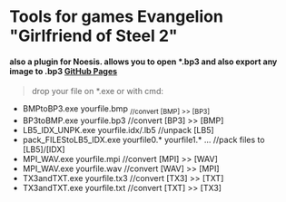 # **Tools for games Evangelion "Girlfriend of Steel 2"<br />**
#### also a plugin for Noesis. allows you to open *.bp3 and also export any image to .bp3 [GitHub Pages](https://github.com/Durik256/Noesis-Plugins/blob/master/tex_bp3.py)<br />
> drop your file on *.exe or with cmd:<br />

- BMPtoBP3.exe yourfile.bmp <sub>//convert [BMP] >> [BP3]<br /></sub>
- BP3toBMP.exe yourfile.bp3 //convert [BP3] >> [BMP]<br />
- LB5_IDX_UNPK.exe yourfile.idx/.lb5 //unpack [LB5]<br />
- pack_FILEStoLB5_IDX.exe yourfile0.* yourfile1.* ... //pack files to [LB5]/[IDX]<br />
- MPI_WAV.exe yourfile.mpi //convert [MPI] >> [WAV]<br />
- MPI_WAV.exe yourfile.wav //convert [WAV] >> [MPI]<br />
- TX3andTXT.exe yourfile.tx3 //convert [TX3] >> [TXT]<br />
- TX3andTXT.exe yourfile.txt //convert [TXT] >> [TX3]<br />


